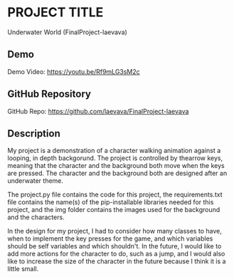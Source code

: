 # PROJECT TITLE
Underwater World
(FinalProject-laevava)

## Demo
Demo Video: <https://youtu.be/Rf9mLG3sM2c>

## GitHub Repository
GitHub Repo: <https://github.com/laevava/FinalProject-laevava>

## Description
My project is a demonstration of a character walking animation against a looping, in depth backgorund. The project is controlled by thearrow keys, meaning that the character and the background both move when the keys are pressed. The character and the background both are designed after an underwater theme.

The project.py file contains the code for this project, the requirements.txt file contains the name(s) of the pip-installable libraries needed for this project, and the img folder contains the images used for the background and the characters.

In the design for my project, I had to consider how many classes to have, when to implement the key presses for the game, and which variables should be self variables and which shouldn't. In the future, I would like to add more actions for the character to do, such as a jump, and I would also like to increase the size of the character in the future because I think it is a little small.